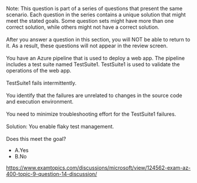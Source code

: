 Note: This question is part of a series of questions that present the same scenario. Each question in the series contains a unique solution that might meet the stated goals. Some question sets might have more than one correct solution, while others might not have a correct solution.<br/><br/>After you answer a question in this section, you will NOT be able to return to it. As a result, these questions will not appear in the review screen.<br/><br/>You have an Azure pipeline that is used to deploy a web app. The pipeline includes a test suite named TestSuite1. TestSuite1 is used to validate the operations of the web app.<br/><br/>TestSuite1 fails intermittently.<br/><br/>You identify that the failures are unrelated to changes in the source code and execution environment.<br/><br/>You need to minimize troubleshooting effort for the TestSuite1 failures.<br/><br/>Solution: You enable flaky test management.<br/><br/>Does this meet the goal?<ul><li class="multi-choice-item correct-hidden"><span class="multi-choice-letter" data-choice-letter="A">A.</span>Yes</li><li class="multi-choice-item"><span class="multi-choice-letter" data-choice-letter="B">B.</span>No</li></ul><p><a href="https://www.examtopics.com/discussions/microsoft/view/124562-exam-az-400-topic-9-question-14-discussion/">https://www.examtopics.com/discussions/microsoft/view/124562-exam-az-400-topic-9-question-14-discussion/</a></p><script src="https://giscus.app/client.js"                    data-repo="azsamples/az204"                    data-repo-id="R_kgDOMRXzDQ"                    data-category="General"                    data-category-id="DIC_kwDOMRXzDc4Cgi27"                    data-mapping="pathname"                    data-strict="0"                    data-reactions-enabled="0"                    data-emit-metadata="0"                    data-input-position="bottom"                    data-theme="preferred_color_scheme"                    data-lang="en"                    crossorigin="anonymous"                    async>                    </script>